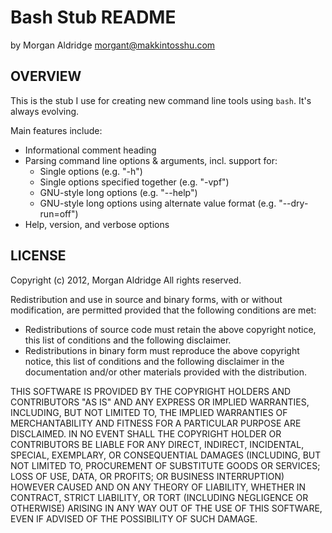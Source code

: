 Bash Stub README
================

by Morgan Aldridge <morgant@makkintosshu.com>

OVERVIEW
--------

This is the stub I use for creating new command line tools using `bash`. It's always evolving.

Main features include:

* Informational comment heading
* Parsing command line options & arguments, incl. support for:
	* Single options (e.g. "-h")
	* Single options specified together (e.g. "-vpf")
	* GNU-style long options (e.g. "--help")
	* GNU-style long options using alternate value format (e.g. "--dry-run=off")
* Help, version, and verbose options

LICENSE
-------

Copyright (c) 2012, Morgan Aldridge
All rights reserved.

Redistribution and use in source and binary forms, with or without modification, are permitted provided that the following conditions are met:

* Redistributions of source code must retain the above copyright notice, this list of conditions and the following disclaimer.
* Redistributions in binary form must reproduce the above copyright notice, this list of conditions and the following disclaimer in the documentation and/or other materials provided with the distribution.

THIS SOFTWARE IS PROVIDED BY THE COPYRIGHT HOLDERS AND CONTRIBUTORS "AS IS" AND ANY EXPRESS OR IMPLIED WARRANTIES, INCLUDING, BUT NOT LIMITED TO, THE IMPLIED WARRANTIES OF MERCHANTABILITY AND FITNESS FOR A PARTICULAR PURPOSE ARE DISCLAIMED. IN NO EVENT SHALL THE COPYRIGHT HOLDER OR CONTRIBUTORS BE LIABLE FOR ANY DIRECT, INDIRECT, INCIDENTAL, SPECIAL, EXEMPLARY, OR CONSEQUENTIAL DAMAGES (INCLUDING, BUT NOT LIMITED TO, PROCUREMENT OF SUBSTITUTE GOODS OR SERVICES; LOSS OF USE, DATA, OR PROFITS; OR BUSINESS INTERRUPTION) HOWEVER CAUSED AND ON ANY THEORY OF LIABILITY, WHETHER IN CONTRACT, STRICT LIABILITY, OR TORT (INCLUDING NEGLIGENCE OR OTHERWISE) ARISING IN ANY WAY OUT OF THE USE OF THIS SOFTWARE, EVEN IF ADVISED OF THE POSSIBILITY OF SUCH DAMAGE.
